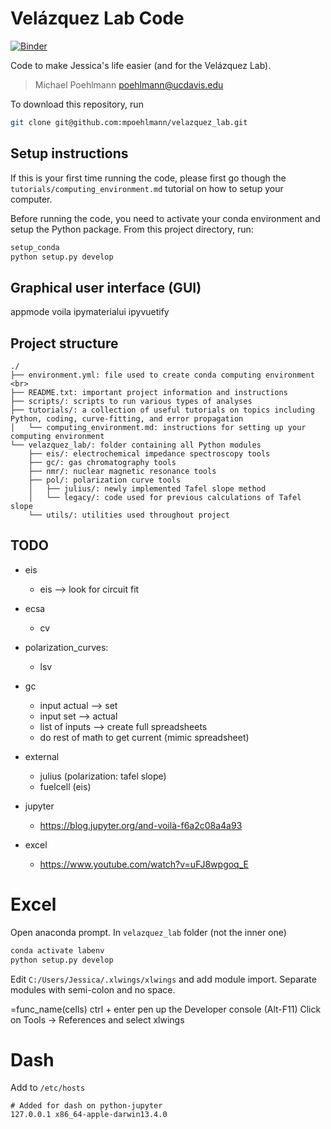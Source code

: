 # Velázquez Lab Code

[![Binder](https://mybinder.org/badge_logo.svg)](https://mybinder.org/v2/gh/mpoehlmann/velazquez_lab/main?filepath=app.ipynb/lab)

Code to make Jessica's life easier (and for the Velázquez Lab).

> Michael Poehlmann
> poehlmann@ucdavis.edu

To download this repository, run
```bash
git clone git@github.com:mpoehlmann/velazquez_lab.git
```

## Setup instructions
If this is your first time running the code, please first go though the ``tutorials/computing_environment.md`` tutorial on how to setup your computer.

Before running the code, you need to activate your conda environment and setup the Python package.
From this project directory, run:
```bash
setup_conda
python setup.py develop
```

## Graphical user interface (GUI)
appmode
voila
ipymaterialui
ipyvuetify


## Project structure
```
./
├── environment.yml: file used to create conda computing environment <br>
├── README.txt: important project information and instructions
├── scripts/: scripts to run various types of analyses
├── tutorials/: a collection of useful tutorials on topics including Python, coding, curve-fitting, and error propagation
│   └── computing_environment.md: instructions for setting up your computing environment
└── velazquez_lab/: folder containing all Python modules
    ├── eis/: electrochemical impedance spectroscopy tools
    ├── gc/: gas chromatography tools
    ├── nmr/: nuclear magnetic resonance tools
    ├── pol/: polarization curve tools
    │   ├── julius/: newly implemented Tafel slope method
    │   └── legacy/: code used for previous calculations of Tafel slope
    └── utils/: utilities used throughout project
```



## TODO
- eis
  - eis --> look for circuit fit

- ecsa
  - cv
- polarization_curves:
  - lsv

- gc
  - input actual --> set
  - input set --> actual
  - list of inputs --> create full spreadsheets
  - do rest of math to get current (mimic spreadsheet)

- external
  - julius (polarization: tafel slope)
  - fuelcell (eis)

- jupyter
  - https://blog.jupyter.org/and-voilà-f6a2c08a4a93
- excel
  - https://www.youtube.com/watch?v=uFJ8wpgoq_E


# Excel

Open anaconda prompt.
In ``velazquez_lab`` folder (not the inner one)
```bash
conda activate labenv
python setup.py develop
```

Edit ``C:/Users/Jessica/.xlwings/xlwings`` and add module import. Separate modules with semi-colon and no space.

=func_name(cells)
ctrl + enter
pen up the Developer console (Alt-F11) Click on Tools -> References and select xlwings



# Dash
Add to ``/etc/hosts``
```
# Added for dash on python-jupyter
127.0.0.1 x86_64-apple-darwin13.4.0
```
